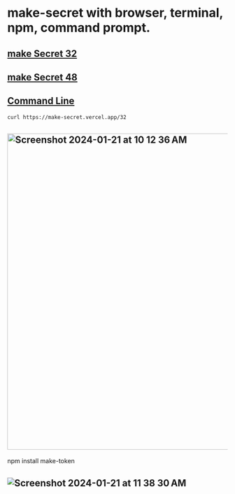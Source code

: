 # make-secret with browser, terminal, npm, command prompt. 

## <a href="https://make-secret.vercel.app/32">make Secret 32

## <a href="https://make-secret.vercel.app/48">make Secret 48

## Command Line

```bash
curl https://make-secret.vercel.app/32

```

## <img width="723" alt="Screenshot 2024-01-21 at 10 12 36 AM" src="https://github.com/sudo-self/make-secret/assets/119916323/a9e29c23-7b04-4166-9471-ee53eff2e1c0">

npm install make-token

## ![Screenshot 2024-01-21 at 11 38 30 AM](https://github.com/sudo-self/make-secret/assets/119916323/22409ed1-f803-4d55-b195-526edfaa1577)
